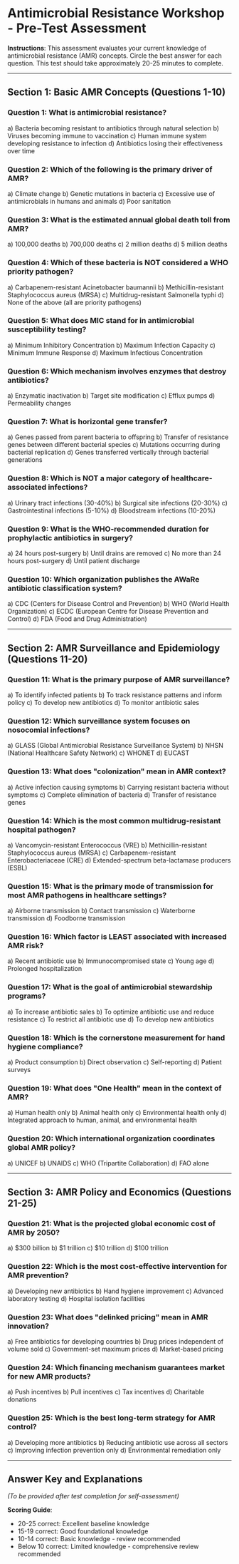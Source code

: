 # Antimicrobial Resistance Workshop - Pre-Test Assessment

**Instructions**: This assessment evaluates your current knowledge of antimicrobial resistance (AMR) concepts. Circle the best answer for each question. This test should take approximately 20-25 minutes to complete.

---

## Section 1: Basic AMR Concepts (Questions 1-10)

### Question 1: What is antimicrobial resistance?
a) Bacteria becoming resistant to antibiotics through natural selection
b) Viruses becoming immune to vaccination
c) Human immune system developing resistance to infection
d) Antibiotics losing their effectiveness over time

### Question 2: Which of the following is the primary driver of AMR?
a) Climate change
b) Genetic mutations in bacteria
c) Excessive use of antimicrobials in humans and animals
d) Poor sanitation

### Question 3: What is the estimated annual global death toll from AMR?
a) 100,000 deaths
b) 700,000 deaths
c) 2 million deaths
d) 5 million deaths

### Question 4: Which of these bacteria is NOT considered a WHO priority pathogen?
a) Carbapenem-resistant Acinetobacter baumannii
b) Methicillin-resistant Staphylococcus aureus (MRSA)
c) Multidrug-resistant Salmonella typhi
d) None of the above (all are priority pathogens)

### Question 5: What does MIC stand for in antimicrobial susceptibility testing?
a) Minimum Inhibitory Concentration
b) Maximum Infection Capacity
c) Minimum Immune Response
d) Maximum Infectious Concentration

### Question 6: Which mechanism involves enzymes that destroy antibiotics?
a) Enzymatic inactivation
b) Target site modification
c) Efflux pumps
d) Permeability changes

### Question 7: What is horizontal gene transfer?
a) Genes passed from parent bacteria to offspring
b) Transfer of resistance genes between different bacterial species
c) Mutations occurring during bacterial replication
d) Genes transferred vertically through bacterial generations

### Question 8: Which is NOT a major category of healthcare-associated infections?
a) Urinary tract infections (30-40%)
b) Surgical site infections (20-30%)
c) Gastrointestinal infections (5-10%)
d) Bloodstream infections (10-20%)

### Question 9: What is the WHO-recommended duration for prophylactic antibiotics in surgery?
a) 24 hours post-surgery
b) Until drains are removed
c) No more than 24 hours post-surgery
d) Until patient discharge

### Question 10: Which organization publishes the AWaRe antibiotic classification system?
a) CDC (Centers for Disease Control and Prevention)
b) WHO (World Health Organization)
c) ECDC (European Centre for Disease Prevention and Control)
d) FDA (Food and Drug Administration)

---

## Section 2: AMR Surveillance and Epidemiology (Questions 11-20)

### Question 11: What is the primary purpose of AMR surveillance?
a) To identify infected patients
b) To track resistance patterns and inform policy
c) To develop new antibiotics
d) To monitor antibiotic sales

### Question 12: Which surveillance system focuses on nosocomial infections?
a) GLASS (Global Antimicrobial Resistance Surveillance System)
b) NHSN (National Healthcare Safety Network)
c) WHONET
d) EUCAST

### Question 13: What does "colonization" mean in AMR context?
a) Active infection causing symptoms
b) Carrying resistant bacteria without symptoms
c) Complete elimination of bacteria
d) Transfer of resistance genes

### Question 14: Which is the most common multidrug-resistant hospital pathogen?
a) Vancomycin-resistant Enterococcus (VRE)
b) Methicillin-resistant Staphylococcus aureus (MRSA)
c) Carbapenem-resistant Enterobacteriaceae (CRE)
d) Extended-spectrum beta-lactamase producers (ESBL)

### Question 15: What is the primary mode of transmission for most AMR pathogens in healthcare settings?
a) Airborne transmission
b) Contact transmission
c) Waterborne transmission
d) Foodborne transmission

### Question 16: Which factor is LEAST associated with increased AMR risk?
a) Recent antibiotic use
b) Immunocompromised state
c) Young age
d) Prolonged hospitalization

### Question 17: What is the goal of antimicrobial stewardship programs?
a) To increase antibiotic sales
b) To optimize antibiotic use and reduce resistance
c) To restrict all antibiotic use
d) To develop new antibiotics

### Question 18: Which is the cornerstone measurement for hand hygiene compliance?
a) Product consumption
b) Direct observation
c) Self-reporting
d) Patient surveys

### Question 19: What does "One Health" mean in the context of AMR?
a) Human health only
b) Animal health only
c) Environmental health only
d) Integrated approach to human, animal, and environmental health

### Question 20: Which international organization coordinates global AMR policy?
a) UNICEF
b) UNAIDS
c) WHO (Tripartite Collaboration)
d) FAO alone

---

## Section 3: AMR Policy and Economics (Questions 21-25)

### Question 21: What is the projected global economic cost of AMR by 2050?
a) $300 billion
b) $1 trillion
c) $10 trillion
d) $100 trillion

### Question 22: Which is the most cost-effective intervention for AMR prevention?
a) Developing new antibiotics
b) Hand hygiene improvement
c) Advanced laboratory testing
d) Hospital isolation facilities

### Question 23: What does "delinked pricing" mean in AMR innovation?
a) Free antibiotics for developing countries
b) Drug prices independent of volume sold
c) Government-set maximum prices
d) Market-based pricing

### Question 24: Which financing mechanism guarantees market for new AMR products?
a) Push incentives
b) Pull incentives
c) Tax incentives
d) Charitable donations

### Question 25: Which is the best long-term strategy for AMR control?
a) Developing more antibiotics
b) Reducing antibiotic use across all sectors
c) Improving infection prevention only
d) Environmental remediation only

---

## Answer Key and Explanations

*(To be provided after test completion for self-assessment)*

**Scoring Guide**:
- 20-25 correct: Excellent baseline knowledge
- 15-19 correct: Good foundational knowledge
- 10-14 correct: Basic knowledge - review recommended
- Below 10 correct: Limited knowledge - comprehensive review recommended
